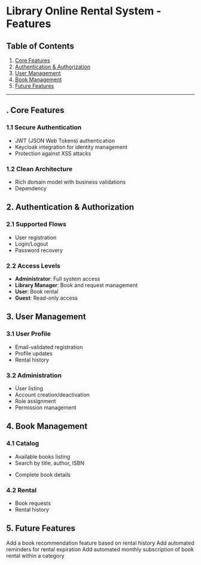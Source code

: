 # Library Online Rental System - Features

## Table of Contents

1. [Core Features](#1-core-features)  
2. [Authentication & Authorization](#2-authentication--authorization)  
3. [User Management](#3-user-management)  
4. [Book Management](#4-book-management)  
5. [Future Features](#5-future-features)

---

## . Core Features

### 1.1 Secure Authentication
- JWT (JSON Web Tokens) authentication
- Keycloak integration for identity management
- Protection against XSS attacks

### 1.2 Clean Architecture
- Rich domain model with business validations
- Dependency

## 2. Authentication & Authorization

### 2.1 Supported Flows
- User registration
- Login/Logout
- Password recovery
<!--- Token refresh -->


### 2.2 Access Levels
- **Administrator**: Full system access
- **Library Manager**: Book and request management
- **User**: Book rental
- **Guest**: Read-only access

## 3. User Management

### 3.1 User Profile
- Email-validated registration
- Profile updates
- Rental history

### 3.2 Administration
- User listing
- Account creation/deactivation
- Role assignment
- Permission management

## 4. Book Management

### 4.1 Catalog
- Available books listing
- Search by title, author, ISBN
<!-- - Advanced filters -->
- Complete book details

### 4.2 Rental
- Book requests
- Rental history
<!-- - Rental renewals -->

## 5. Future Features
Add a book recommendation feature based on rental history
Add automated reminders for rental expiration
Add automated monthly subscription of book rental within a category
